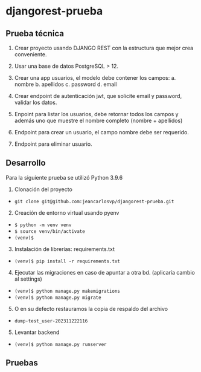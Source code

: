 # djangorest-prueba


## Prueba técnica
1. Crear proyecto usando DJANGO REST con la estructura que mejor crea conveniente.

2. Usar una base de datos PostgreSQL > 12.

3. Crear una app usuarios, el modelo debe contener los campos:
    a. nombre
    b. apellidos
    c. password
    d. email

4. Crear endpoint de autenticación jwt, que solicite email y password, validar los datos.

5. Enpoint para listar los usuarios, debe retornar todos los campos y además uno que muestre el nombre completo (nombre + apellidos)

6. Endpoint para crear un usuario, el campo nombre debe ser requerido.

7. Endpoint para eliminar usuario.

## Desarrollo

Para la siguiente prueba se utilizó Python 3.9.6

1. Clonación del proyecto

- `git clone git@github.com:jeancarlosvp/djangorest-prueba.git`

2. Creación de entorno virtual usando pyenv 

- `$ python -m venv venv`
- `$ source venv/bin/activate`
- `(venv)$ `

3. Instalación de librerías: requirements.txt

- `(venv)$ pip install -r requirements.txt`

4. Ejecutar las migraciones en caso de apuntar  a otra bd. (aplicaría cambio al settings)

- `(venv)$ python manage.py makemigrations`
- `(venv)$ python manage.py migrate`

5. O en su defecto restauramos la copia de respaldo del archivo

- `dump-test_user-202311222116`

5. Levantar backend

- `(venv)$ python manage.py runserver`

## Pruebas

